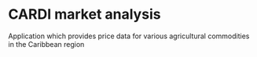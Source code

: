 # CARDI market analysis

Application which provides price data for various agricultural commodities in the Caribbean region 
